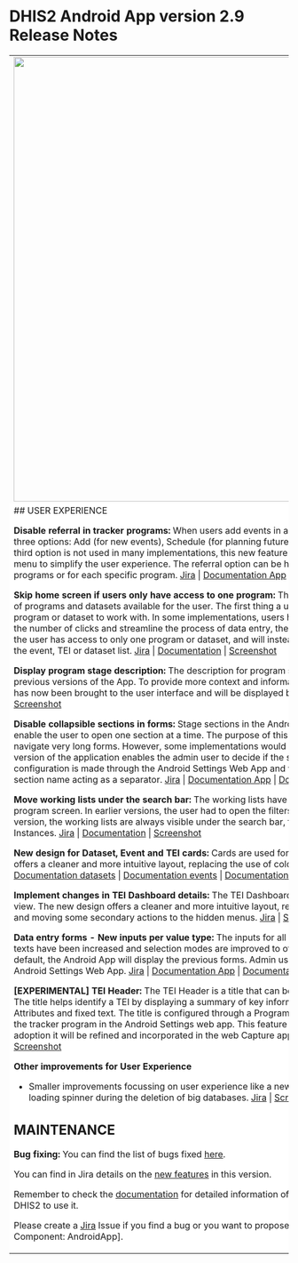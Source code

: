 # DHIS2 Android App version 2.9 Release Notes
<table>
<tr> 
<td> 
<img src="https://s3-eu-west-1.amazonaws.com/content.dhis2.org/dhis2-android/android-chrome-384x384.png" width="800"> 
</td> 
<td>
The new <strong>DHIS2 Android App</strong> allows offline data capture across all DHIS2 data models. Data and metadata are automatically synchronized whenever there is internet access, always keeping the most relevant data for the logged user in the device.
The app is compatible and we support <strong>2.38</strong>, <strong>2.39</strong>, <strong>40</strong>.  And has no breaking changes with <strong>2.37</strong>, <strong>2.36</strong>, <strong>2.35</strong> and <strong>2.34</strong>. 
</td>
</tr> 
<tr> 
<td colspan="2" bgcolor="white">
## USER EXPERIENCE

**Disable referral in tracker programs:** When users add events in a tracker program, the DHIS2 Android Capture app offers three options: Add (for new events), Schedule (for planning future evetns) and Refer (for referrals or transfers). As this third option is not used in many implementations, this new feature enables the admin user to remove that option from the menu to simplify the user experience. The referral option can be hidden using the Android Settings Web App for all programs or for each specific program.   [Jira](https://dhis2.atlassian.net/browse/ANDROAPP-4445) | [Documentation App](https://docs.dhis2.org/en/use/android-app/program-features.html#capture_app_programs_referrals) | [Documentation Webapp](https://docs.dhis2.org/en/use/android-app/settings-configuration.html#capture_app_android_settings_webapp_appearance_program) | [Screenshot](https://s3.eu-west-1.amazonaws.com/content.dhis2.org/dhis2-android/release+notes+2.9/release+feature+cards/Android-2-9-Disable-referrals.png)

**Skip home screen if users only have access to one program:** The home screen of the DHIS2 Android App shows the list of programs and datasets available for the user. The first thing a user must do when using the app is to select the program or dataset to work with. In some implementations, users have access to only one program or dataset. To reduce the number of clicks and streamline the process of data entry, the App will now skip the home screen in the cases where the user has access to only one program or dataset, and will instead open directly to the program or dataset screen with the event, TEI or dataset list. [Jira](https://dhis2.atlassian.net/browse/ANDROAPP-5148) | [Documentation](https://docs.dhis2.org/en/use/android-app/android-specific-features.html#capture_app_home) | [Screenshot](https://s3.eu-west-1.amazonaws.com/content.dhis2.org/dhis2-android/release+notes+2.9/release+feature+cards/Android-2-9-Skip-home-screen.png)

**Display program stage description:** The description for program stage sections was not available to the end user in previous versions of the App. To provide more context and information at the moment of data collection, the description has now been brought to the user interface and will be displayed below the section name. [Jira](https://dhis2.atlassian.net/browse/ANDROAPP-5151) | [Documentation](https://docs.dhis2.org/en/use/android-app/program-features.html#capture_app_programs_common_features_data_entry_form_program_stage_description) | [Screenshot](https://s3.eu-west-1.amazonaws.com/content.dhis2.org/dhis2-android/release+notes+2.9/release+feature+cards/Android-2-9-Program-stage-description.png)

**Disable collapsible sections in forms:** Stage sections in the Android App are displayed with collapsible menus that enable the user to open one section at a time. The purpose of this accordion-like implementation is to help the user navigate very long forms. However, some implementations would prefer to list the sections one after the other. This new version of the application enables the admin user to decide if the sections should appear in extended mode. This configuration is made through the Android Settings Web App and will display the sections one after the other with the section name acting as a separator. [Jira](https://dhis2.atlassian.net/browse/ANDROAPP-5393) | [Documentation App](https://docs.dhis2.org/en/use/android-app/program-features.html#capture_app_programs_common_features_data_entry_form_collapsible_sections) | [Documentation Webapp](https://docs.dhis2.org/en/use/android-app/settings-configuration.html#capture_app_android_settings_webapp_appearance_program) | [Screenshot](https://s3.eu-west-1.amazonaws.com/content.dhis2.org/dhis2-android/release+notes+2.9/release+feature+cards/Android-2-9-Not-collapse-sections.png)

**Move working lists under the search bar:** The working lists have been moved from the filters section to the main program screen. In earlier versions, the user had to open the filters to be able to see and select a working list. From this version, the working lists are always visible under the search bar, facilitating their use for filtering out Tracked Entity Instances. [Jira](https://dhis2.atlassian.net/browse/ANDROAPP-5453) | [Documentation](https://docs.dhis2.org/en/use/android-app/program-features.html#capture_app_programs_common_features_working_lists) | [Screenshot](https://s3.eu-west-1.amazonaws.com/content.dhis2.org/dhis2-android/release+notes+2.9/release+feature+cards/Android-2-9-Working-list-under-search-bar.png)

**New design for Dataset, Event and TEI cards:** Cards are used for listing datasets, events and TEIs. The new design offers a cleaner and more intuitive layout, replacing the use of colored icons by descriptive text when relevant. [Jira](https://dhis2.atlassian.net/browse/ANDROAPP-5485) | [Documentation datasets](https://docs.dhis2.org/en/use/android-app/datasets-features.html#capture_app_datsets_cards_design) | [Documentation events](https://docs.dhis2.org/en/use/android-app/program-features.html#capture_app_programs_common_features_cards_design) | [Documentation TEI](https://docs.dhis2.org/en/use/android-app/program-features.html#capture_app_programs_tei_design) | [Screenshot](https://s3.eu-west-1.amazonaws.com/content.dhis2.org/dhis2-android/release+notes+2.9/release+feature+cards/Android-2-9-New-cards-design.png)

**Implement changes in TEI Dashboard details:** The TEI Dashboard has been redesigned for both portrait and landscape view. The new design offers a cleaner and more intuitive layout, replacing the use of colored icons by text when relevant and moving some secondary actions to the hidden menus. [Jira](https://dhis2.atlassian.net/browse/ANDROAPP-4019) | [Screenshot](https://s3.eu-west-1.amazonaws.com/content.dhis2.org/dhis2-android/release+notes+2.9/release+feature+cards/Android-2-9-TEI-dashboard.png) | [Documentation](https://docs.dhis2.org/en/use/android-app/program-features.html#capture_app_programs_tei_design)

**Data entry forms - New inputs per value type:** The inputs for all value types have been redesigned. Tappable areas and texts have been increased and selection modes are improved to offer a cleaner and more intuitive user experience. By default, the Android App will display the previous forms. Admin users are able to opt-in to use the new forms through the Android Settings Web App. [Jira](https://dhis2.atlassian.net/browse/ANDROAPP-5408) | [Documentation App](https://docs.dhis2.org/en/use/android-app/program-features.html#capture_app_programs_common_features_data_entry_form_new_inputs) | [Documentation Webapp](https://docs.dhis2.org/en/use/android-app/settings-configuration.html#capture_app_android_settings_webapp_appearance_program) | [Screenshot](https://s3.eu-west-1.amazonaws.com/content.dhis2.org/dhis2-android/release+notes+2.9/release+feature+cards/Android-2-9-New-inputs.png)

**[EXPERIMENTAL] TEI Header:** The TEI Header is a title that can be added to the TEI cards and dashboards in the app. The title helps identify a TEI by displaying a summary of key information. It is formed by a concatenation of Tracked Entity Attributes and fixed text. The title is configured through a Program Indicator in the Maintenance app and is assigned to the tracker program in the Android Settings web app. This feature is experimental, and depending on feedback and adoption it will be refined and incorporated in the web Capture app. [Jira](https://dhis2.atlassian.net/browse/ANDROAPP-5402) | [Documentation App](https://docs.dhis2.org/en/use/android-app/program-features.html#capture_app_programs_tei_header) | [Documentation Webapp](https://docs.dhis2.org/en/use/android-app/settings-configuration.html#capture_app_android_settings_webapp_appearance_program_specific) | [Screenshot](https://s3.eu-west-1.amazonaws.com/content.dhis2.org/dhis2-android/release+notes+2.9/release+feature+cards/Android-2-9-TEI-Header.png)

**Other improvements for User Experience**
- Smaller improvements focussing on user experience like a new org unit selector [Jira](https://dhis2.atlassian.net/browse/ANDROAPP-4566) | | [Screenshot](https://s3.eu-west-1.amazonaws.com/content.dhis2.org/dhis2-android/release+notes+2.9/release+feature+cards/Android-2-9-Org-unit-selector.png), or adding a loading spinner during the deletion of big databases. [Jira](https://dhis2.atlassian.net/browse/ANDROAPP-4768) | [Screenshot](https://s3.eu-west-1.amazonaws.com/content.dhis2.org/dhis2-android/release+notes+2.9/release+feature+cards/Android-2-9-loading-when-deleting-data.png)

## MAINTENANCE

**Bug fixing:** You can find the list of bugs fixed [here](https://dhis2.atlassian.net/issues/?filter=10510).

You can find in Jira details on the [new features](https://dhis2.atlassian.net/issues/?filter=10513) in this version.

Remember to check the [documentation](https://www.dhis2.org/android-documentation) for detailed 
information of the features included in the App and how to configure DHIS2 to use it. 

Please create a [Jira](https://dhis2.atlassian.net) Issue if you find a bug or
you want to propose a new functionality. [Project: Android App for DHIS2 | Component: 
AndroidApp].
</td>
</tr>
</table>